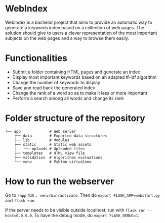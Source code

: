 # WebIndex
WebIndex is a bachelor project that aims to provide an automatic way to generate
a keywords index based on a collection of web pages. The solution should give to
users a clever representation of the most important subjects on the web pages
and a way to browse them easily.

# Functionalities

* Submit a folder containing HTML pages and generate an index
* Display most important keywords based on an adapted tf-idf algorithm
* Change the number of keywords to display
* Save and read back the generated index
* Change the rank of a word so as to make it less or more important
* Perform a search among all words and change its rank

# Folder structure of the repository

```
└── app             # Web server
    ├── data        # Exported data structures
    ├── lib         # Modules
    ├── static      # Static web assets
    │   └── uploads # Uploaded files
    ├── templates   # HTML view file
    ├── validation  # Algorithms evaluations
    └── venv        # Pyhton virtualenv
```

# How to run the webserver

Go to `/app` run `. venv/bin/activate`. Then do `export FLASK_APP=webstart.py` and `flask run`.

If the server needs to be visible outside localhost, run with `flask run --host=0.0.0.0`. To have the debug mode, do `export FLASK_DEBUG=1`.
